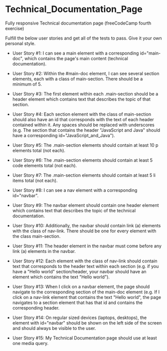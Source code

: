 # Technical_Documentation_Page
Fully responsive Technical documentation page (freeCodeCamp fourth exercise)

Fulfill the below user stories and get all of the tests to pass. Give it your own personal style.

- User Story #1: I can see a main element with a corresponding id="main-doc", which contains the page's main content (technical documentation).

- User Story #2: Within the #main-doc element, I can see several section elements, each with a class of main-section. There should be a minimum of 5.

- User Story #3: The first element within each .main-section should be a header element which contains text that describes the topic of that section.

- User Story #4: Each section element with the class of main-section should also have an id that corresponds with the text of each header contained within it. Any spaces should be replaced with underscores (e.g. The section that contains the header "JavaScript and Java" should have a corresponding id="JavaScript_and_Java").

- User Story #5: The .main-section elements should contain at least 10 p elements total (not each).

- User Story #6: The .main-section elements should contain at least 5 code elements total (not each).

- User Story #7: The .main-section elements should contain at least 5 li items total (not each).

- User Story #8: I can see a nav element with a corresponding id="navbar".

- User Story #9: The navbar element should contain one header element which contains text that describes the topic of the technical documentation.

- User Story #10: Additionally, the navbar should contain link (a) elements with the class of nav-link. There should be one for every element with the class main-section.

- User Story #11: The header element in the navbar must come before any link (a) elements in the navbar.

- User Story #12: Each element with the class of nav-link should contain text that corresponds to the header text within each section (e.g. if you have a "Hello world" section/header, your navbar should have an element which contains the text "Hello world").

- User Story #13: When I click on a navbar element, the page should navigate to the corresponding section of the main-doc element (e.g. If I click on a nav-link element that contains the text "Hello world", the page navigates to a section element that has that id and contains the corresponding header.

- User Story #14: On regular sized devices (laptops, desktops), the element with id="navbar" should be shown on the left side of the screen and should always be visible to the user.

- User Story #15: My Technical Documentation page should use at least one media query.
